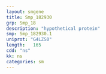 ```yaml
---
layout: smgene
title: Smp_182930
grp: Smp_18
description: "hypothetical protein"
smp: Smp_182930.1
uniprot: "G4LZS0"
length:   165
cdd: "ns"
kk: ns
categories: sm
---
```

